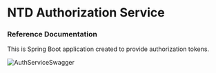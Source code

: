 # NTD Authorization Service

### Reference Documentation
This is Spring Boot application created to provide authorization tokens.


![AuthServiceSwagger](https://github.com/ozzman02/ntd-code-challenge/blob/main/files/swagger/swagger-auth-service.png)


